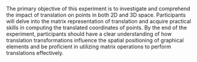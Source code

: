 The primary objective of this experiment is to investigate and comprehend the impact of translation on points in both 2D and 3D space. Participants will delve into the matrix representation of translation and acquire practical skills in computing the translated coordinates of points. By the end of the experiment, participants should have a clear understanding of how translation transformations influence the spatial positioning of graphical elements and be proficient in utilizing matrix operations to perform translations effectively.